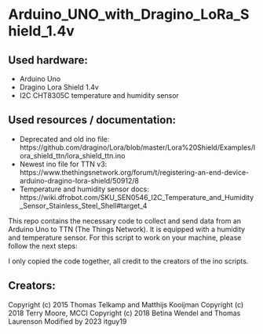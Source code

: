 # Arduino_UNO_with_Dragino_LoRa_Shield_1.4v
<h2>Used hardware:</h2>
<ul>
  <li>Arduino Uno</li>
  <li>Dragino Lora Shield 1.4v</li>
  <li>I2C CHT8305C temperature and humidity sensor</li>
</ul>

<h2>Used resources / documentation:</h2>
<ul>
  <li>Deprecated and old ino file: https://github.com/dragino/Lora/blob/master/Lora%20Shield/Examples/lora_shield_ttn/lora_shield_ttn.ino</li>
  <li>Newest ino file for TTN v3: https://www.thethingsnetwork.org/forum/t/registering-an-end-device-arduino-dragino-lora-shield/50912/8</li>
  <li>Temperature and humidity sensor docs: https://wiki.dfrobot.com/SKU_SEN0546_I2C_Temperature_and_Humidity_Sensor_Stainless_Steel_Shell#target_4</li>
</ul>

This repo contains the necessary code to collect and send data from an Arduino Uno to TTN (The Things Network). It is equipped with a humidity and temperature sensor. For this script to work on your machine, please follow the next steps:


I only copied the code together, all credit to the creators of the ino scripts.

<h2>Creators:</h2>
Copyright (c) 2015 Thomas Telkamp and Matthijs Kooijman
Copyright (c) 2018 Terry Moore, MCCI
Copyright (c) 2018 Betina Wendel and Thomas Laurenson
Modified by 2023 itguy19
